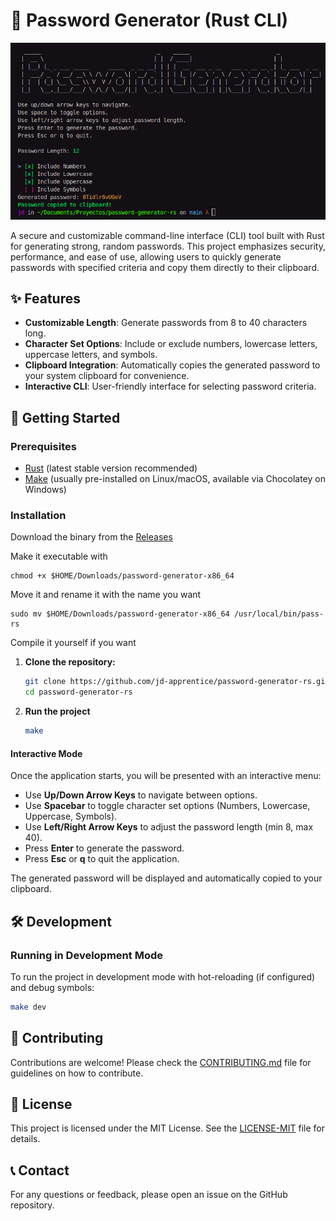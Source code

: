 # 🔐 Password Generator (Rust CLI)

![wallpaper](./assets/image.png)

A secure and customizable command-line interface (CLI) tool built with Rust for generating strong, random passwords. This project emphasizes security, performance, and ease of use, allowing users to quickly generate passwords with specified criteria and copy them directly to their clipboard.

## ✨ Features

- **Customizable Length**: Generate passwords from 8 to 40 characters long.
- **Character Set Options**: Include or exclude numbers, lowercase letters, uppercase letters, and symbols.
- **Clipboard Integration**: Automatically copies the generated password to your system clipboard for convenience.
- **Interactive CLI**: User-friendly interface for selecting password criteria.

## 🚀 Getting Started

### Prerequisites

- [Rust](https://www.rust-lang.org/tools/install) (latest stable version recommended)
- [Make](https://www.gnu.org/software/make/) (usually pre-installed on Linux/macOS, available via Chocolatey on Windows)

### Installation

Download the binary from the [Releases](https://github.com/jd-apprentice/password-generator-rs/releases)

Make it executable with

```shell
chmod +x $HOME/Downloads/password-generator-x86_64
```

Move it and rename it with the name you want

```shell
sudo mv $HOME/Downloads/password-generator-x86_64 /usr/local/bin/pass-rs
```

Compile it yourself if you want

1. **Clone the repository:**
   ```bash
   git clone https://github.com/jd-apprentice/password-generator-rs.git
   cd password-generator-rs
   ```

2. **Run the project**
   ```bash
   make
   ```

#### Interactive Mode

Once the application starts, you will be presented with an interactive menu:

- Use **Up/Down Arrow Keys** to navigate between options.
- Use **Spacebar** to toggle character set options (Numbers, Lowercase, Uppercase, Symbols).
- Use **Left/Right Arrow Keys** to adjust the password length (min 8, max 40).
- Press **Enter** to generate the password.
- Press **Esc** or **q** to quit the application.

The generated password will be displayed and automatically copied to your clipboard.

## 🛠️ Development

### Running in Development Mode

To run the project in development mode with hot-reloading (if configured) and debug symbols:

```bash
make dev
```

## 🤝 Contributing

Contributions are welcome! Please check the [CONTRIBUTING.md](CONTRIBUTING.md) file for guidelines on how to contribute.

## 📄 License

This project is licensed under the MIT License. See the [LICENSE-MIT](LICENSE-MIT) file for details.

## 📞 Contact

For any questions or feedback, please open an issue on the GitHub repository.
